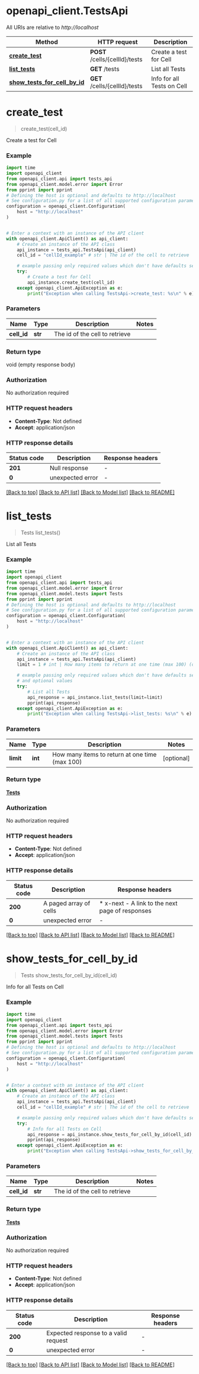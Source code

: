 # openapi_client.TestsApi

All URIs are relative to *http://localhost*

Method | HTTP request | Description
------------- | ------------- | -------------
[**create_test**](TestsApi.md#create_test) | **POST** /cells/{cellId}/tests | Create a test for Cell
[**list_tests**](TestsApi.md#list_tests) | **GET** /tests | List all Tests
[**show_tests_for_cell_by_id**](TestsApi.md#show_tests_for_cell_by_id) | **GET** /cells/{cellId}/tests | Info for all Tests on Cell


# **create_test**
> create_test(cell_id)

Create a test for Cell

### Example


```python
import time
import openapi_client
from openapi_client.api import tests_api
from openapi_client.model.error import Error
from pprint import pprint
# Defining the host is optional and defaults to http://localhost
# See configuration.py for a list of all supported configuration parameters.
configuration = openapi_client.Configuration(
    host = "http://localhost"
)


# Enter a context with an instance of the API client
with openapi_client.ApiClient() as api_client:
    # Create an instance of the API class
    api_instance = tests_api.TestsApi(api_client)
    cell_id = "cellId_example" # str | The id of the cell to retrieve

    # example passing only required values which don't have defaults set
    try:
        # Create a test for Cell
        api_instance.create_test(cell_id)
    except openapi_client.ApiException as e:
        print("Exception when calling TestsApi->create_test: %s\n" % e)
```


### Parameters

Name | Type | Description  | Notes
------------- | ------------- | ------------- | -------------
 **cell_id** | **str**| The id of the cell to retrieve |

### Return type

void (empty response body)

### Authorization

No authorization required

### HTTP request headers

 - **Content-Type**: Not defined
 - **Accept**: application/json


### HTTP response details

| Status code | Description | Response headers |
|-------------|-------------|------------------|
**201** | Null response |  -  |
**0** | unexpected error |  -  |

[[Back to top]](#) [[Back to API list]](../README.md#documentation-for-api-endpoints) [[Back to Model list]](../README.md#documentation-for-models) [[Back to README]](../README.md)

# **list_tests**
> Tests list_tests()

List all Tests

### Example


```python
import time
import openapi_client
from openapi_client.api import tests_api
from openapi_client.model.error import Error
from openapi_client.model.tests import Tests
from pprint import pprint
# Defining the host is optional and defaults to http://localhost
# See configuration.py for a list of all supported configuration parameters.
configuration = openapi_client.Configuration(
    host = "http://localhost"
)


# Enter a context with an instance of the API client
with openapi_client.ApiClient() as api_client:
    # Create an instance of the API class
    api_instance = tests_api.TestsApi(api_client)
    limit = 1 # int | How many items to return at one time (max 100) (optional)

    # example passing only required values which don't have defaults set
    # and optional values
    try:
        # List all Tests
        api_response = api_instance.list_tests(limit=limit)
        pprint(api_response)
    except openapi_client.ApiException as e:
        print("Exception when calling TestsApi->list_tests: %s\n" % e)
```


### Parameters

Name | Type | Description  | Notes
------------- | ------------- | ------------- | -------------
 **limit** | **int**| How many items to return at one time (max 100) | [optional]

### Return type

[**Tests**](Tests.md)

### Authorization

No authorization required

### HTTP request headers

 - **Content-Type**: Not defined
 - **Accept**: application/json


### HTTP response details

| Status code | Description | Response headers |
|-------------|-------------|------------------|
**200** | A paged array of cells |  * x-next - A link to the next page of responses <br>  |
**0** | unexpected error |  -  |

[[Back to top]](#) [[Back to API list]](../README.md#documentation-for-api-endpoints) [[Back to Model list]](../README.md#documentation-for-models) [[Back to README]](../README.md)

# **show_tests_for_cell_by_id**
> Tests show_tests_for_cell_by_id(cell_id)

Info for all Tests on Cell

### Example


```python
import time
import openapi_client
from openapi_client.api import tests_api
from openapi_client.model.error import Error
from openapi_client.model.tests import Tests
from pprint import pprint
# Defining the host is optional and defaults to http://localhost
# See configuration.py for a list of all supported configuration parameters.
configuration = openapi_client.Configuration(
    host = "http://localhost"
)


# Enter a context with an instance of the API client
with openapi_client.ApiClient() as api_client:
    # Create an instance of the API class
    api_instance = tests_api.TestsApi(api_client)
    cell_id = "cellId_example" # str | The id of the cell to retrieve

    # example passing only required values which don't have defaults set
    try:
        # Info for all Tests on Cell
        api_response = api_instance.show_tests_for_cell_by_id(cell_id)
        pprint(api_response)
    except openapi_client.ApiException as e:
        print("Exception when calling TestsApi->show_tests_for_cell_by_id: %s\n" % e)
```


### Parameters

Name | Type | Description  | Notes
------------- | ------------- | ------------- | -------------
 **cell_id** | **str**| The id of the cell to retrieve |

### Return type

[**Tests**](Tests.md)

### Authorization

No authorization required

### HTTP request headers

 - **Content-Type**: Not defined
 - **Accept**: application/json


### HTTP response details

| Status code | Description | Response headers |
|-------------|-------------|------------------|
**200** | Expected response to a valid request |  -  |
**0** | unexpected error |  -  |

[[Back to top]](#) [[Back to API list]](../README.md#documentation-for-api-endpoints) [[Back to Model list]](../README.md#documentation-for-models) [[Back to README]](../README.md)

